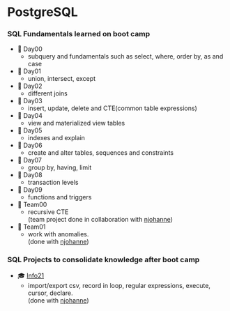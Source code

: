 # PostgreSQL
### SQL Fundamentals learned on boot camp

- :file_folder: Day00
  - subquery and fundamentals such as select, where, order by, as and case
- :file_folder: Day01
  -  union, intersect, except
- :file_folder: Day02
  -  different joins
- :file_folder: Day03
  -  insert, update, delete and CTE(common table expressions)
- :file_folder: Day04
  - view and materialized view tables
- :file_folder: Day05
  - indexes and explain
- :file_folder: Day06
  - create and alter tables, sequences and constraints
- :file_folder: Day07
  - group by, having, limit
- :file_folder: Day08
  - transaction levels
- :file_folder: Day09
  - functions and triggers
- :file_folder: Team00
  - recursive CTE    
  (team project done in collaboration with [njohanne](https://github.com/njohanne))
- :file_folder: Team01
  - work with anomalies.    
  (done with [njohanne](https://github.com/njohanne))
  
  
### SQL Projects to consolidate knowledge after boot camp
- :mortar_board: [Info21](https://github.com/sinyana383/Info21)
  - import/export csv, record in loop, regular expressions, execute, cursor, declare.   
  (done with [njohanne](https://github.com/njohanne))

